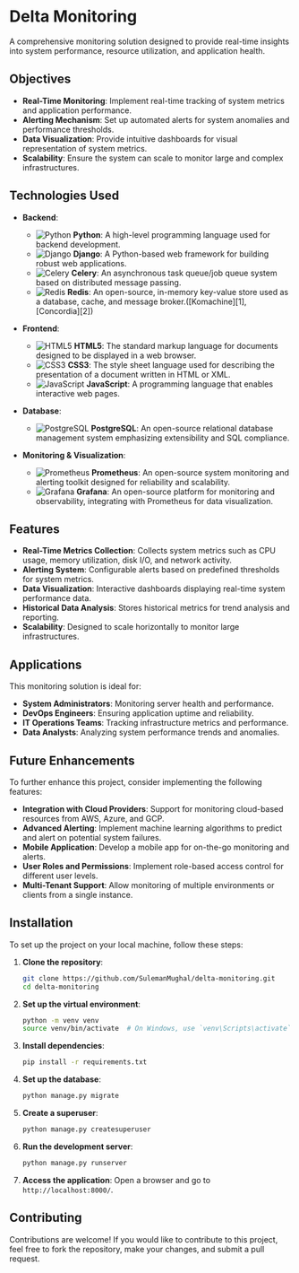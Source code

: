 # Delta Monitoring

A comprehensive monitoring solution designed to provide real-time insights into system performance, resource utilization, and application health.

## Objectives

* **Real-Time Monitoring**: Implement real-time tracking of system metrics and application performance.
* **Alerting Mechanism**: Set up automated alerts for system anomalies and performance thresholds.
* **Data Visualization**: Provide intuitive dashboards for visual representation of system metrics.
* **Scalability**: Ensure the system can scale to monitor large and complex infrastructures.

## Technologies Used

* **Backend**:

  * ![Python](https://img.shields.io/badge/Python-3776AB?logo=python\&logoColor=white) **Python**: A high-level programming language used for backend development.
  * ![Django](https://img.shields.io/badge/Django-092E20?logo=django\&logoColor=white) **Django**: A Python-based web framework for building robust web applications.
  * ![Celery](https://img.shields.io/badge/Celery-37814A?logo=celery\&logoColor=white) **Celery**: An asynchronous task queue/job queue system based on distributed message passing.
  * ![Redis](https://img.shields.io/badge/Redis-DC382D?logo=redis\&logoColor=white) **Redis**: An open-source, in-memory key-value store used as a database, cache, and message broker.([Komachine][1], [Concordia][2])

* **Frontend**:

  * ![HTML5](https://img.shields.io/badge/HTML5-E34F26?logo=html5\&logoColor=white) **HTML5**: The standard markup language for documents designed to be displayed in a web browser.
  * ![CSS3](https://img.shields.io/badge/CSS3-1572B6?logo=css3\&logoColor=white) **CSS3**: The style sheet language used for describing the presentation of a document written in HTML or XML.
  * ![JavaScript](https://img.shields.io/badge/JavaScript-F7DF1E?logo=javascript\&logoColor=black) **JavaScript**: A programming language that enables interactive web pages.

* **Database**:

  * ![PostgreSQL](https://img.shields.io/badge/PostgreSQL-336791?logo=postgresql\&logoColor=white) **PostgreSQL**: An open-source relational database management system emphasizing extensibility and SQL compliance.

* **Monitoring & Visualization**:

  * ![Prometheus](https://img.shields.io/badge/Prometheus-E6522C?logo=prometheus\&logoColor=white) **Prometheus**: An open-source system monitoring and alerting toolkit designed for reliability and scalability.
  * ![Grafana](https://img.shields.io/badge/Grafana-F46800?logo=grafana\&logoColor=white) **Grafana**: An open-source platform for monitoring and observability, integrating with Prometheus for data visualization.

## Features

* **Real-Time Metrics Collection**: Collects system metrics such as CPU usage, memory utilization, disk I/O, and network activity.
* **Alerting System**: Configurable alerts based on predefined thresholds for system metrics.
* **Data Visualization**: Interactive dashboards displaying real-time system performance data.
* **Historical Data Analysis**: Stores historical metrics for trend analysis and reporting.
* **Scalability**: Designed to scale horizontally to monitor large infrastructures.

## Applications

This monitoring solution is ideal for:

* **System Administrators**: Monitoring server health and performance.
* **DevOps Engineers**: Ensuring application uptime and reliability.
* **IT Operations Teams**: Tracking infrastructure metrics and performance.
* **Data Analysts**: Analyzing system performance trends and anomalies.

## Future Enhancements

To further enhance this project, consider implementing the following features:

* **Integration with Cloud Providers**: Support for monitoring cloud-based resources from AWS, Azure, and GCP.
* **Advanced Alerting**: Implement machine learning algorithms to predict and alert on potential system failures.
* **Mobile Application**: Develop a mobile app for on-the-go monitoring and alerts.
* **User Roles and Permissions**: Implement role-based access control for different user levels.
* **Multi-Tenant Support**: Allow monitoring of multiple environments or clients from a single instance.

## Installation

To set up the project on your local machine, follow these steps:

1. **Clone the repository**:

   ```bash
   git clone https://github.com/SulemanMughal/delta-monitoring.git
   cd delta-monitoring
   ```

2. **Set up the virtual environment**:

   ```bash
   python -m venv venv
   source venv/bin/activate  # On Windows, use `venv\Scripts\activate`
   ```

3. **Install dependencies**:

   ```bash
   pip install -r requirements.txt
   ```

4. **Set up the database**:

   ```bash
   python manage.py migrate
   ```

5. **Create a superuser**:

   ```bash
   python manage.py createsuperuser
   ```

6. **Run the development server**:

   ```bash
   python manage.py runserver
   ```

7. **Access the application**:
   Open a browser and go to `http://localhost:8000/`.

## Contributing

Contributions are welcome! If you would like to contribute to this project, feel free to fork the repository, make your changes, and submit a pull request.
